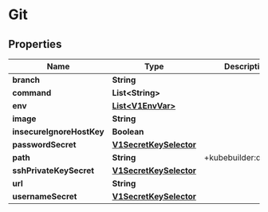 

# Git

## Properties

Name | Type | Description | Notes
------------ | ------------- | ------------- | -------------
**branch** | **String** |  |  [optional]
**command** | **List&lt;String&gt;** |  |  [optional]
**env** | [**List&lt;V1EnvVar&gt;**](V1EnvVar.md) |  |  [optional]
**image** | **String** |  |  [optional]
**insecureIgnoreHostKey** | **Boolean** |  |  [optional]
**passwordSecret** | [**V1SecretKeySelector**](V1SecretKeySelector.md) |  |  [optional]
**path** | **String** | +kubebuilder:default&#x3D;. |  [optional]
**sshPrivateKeySecret** | [**V1SecretKeySelector**](V1SecretKeySelector.md) |  |  [optional]
**url** | **String** |  |  [optional]
**usernameSecret** | [**V1SecretKeySelector**](V1SecretKeySelector.md) |  |  [optional]



